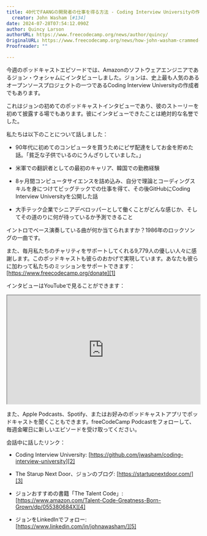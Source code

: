 ```yaml
---
title: 40代でFAANGの開発者の仕事を得る方法 - Coding Interview Universityの作成者ジョン・ウォシャムの場合
  creator: John Washam [#134]
date: 2024-07-28T07:54:12.090Z
author: Quincy Larson
authorURL: https://www.freecodecamp.org/news/author/quincy/
OriginalURL: https://www.freecodecamp.org/news/how-john-washam-crammed-for-8-months-got-a-job-at-amazon-then-taught-1000s-of-other-devs-134/
Proofreader: ""

---
```


今週のポッドキャストエピソードでは、Amazonのソフトウェアエンジニアであるジョン・ウォシャムにインタビューしました。ジョンは、史上最も人気のあるオープンソースプロジェクトの一つであるCoding Interview Universityの作成者でもあります。

<!-- more -->

これはジョンの初めてのポッドキャストインタビューであり、彼のストーリーを初めて披露する場でもあります。彼にインタビューできたことは絶対的な名誉でした。

私たちは以下のことについて話しました：

- 90年代に初めてのコンピュータを買うためにピザ配達をしてお金を貯めた話。「貧乏な子供でいるのにうんざりしていました。」

- 米軍での翻訳者としての最初のキャリア、韓国での勤務経験

- 8ヶ月間コンピュータサイエンスを詰め込み、自分で理論とコーディングスキルを身につけてビッグテックでの仕事を得て、その後GitHubにCoding Interview Universityを公開した話

- 大手テック企業でシニアデベロッパーとして働くことがどんな感じか、そしてその道のりに何が待っているか予測できること

イントロでベース演奏している曲が何か当てられますか？1986年のロックソングの一曲です。

また、毎月私たちのチャリティをサポートしてくれる9,779人の優しい人々に感謝します。このポッドキャストも彼らのおかげで実現しています。あなたも彼らに加わって私たちのミッションをサポートできます： [https://www.freecodecamp.org/donate][1]

インタビューはYouTubeで見ることができます：

<iframe width="560" height="315" src="https://www.youtube.com/embed/B-QBZrkD06U" style="aspect-ratio: 16 / 9; width: 100%; height: auto;" title="YouTube video player" allow="accelerometer; autoplay; clipboard-write; encrypted-media; gyroscope; picture-in-picture; web-share" referrerpolicy="strict-origin-when-cross-origin" allowfullscreen="" loading="lazy"></iframe>

また、Apple Podcasts、Spotify、またはお好みのポッドキャストアプリでポッドキャストを聞くこともできます。freeCodeCamp Podcastをフォローして、毎週金曜日に新しいエピソードを受け取ってください。

会話中に話したリンク：

- Coding Interview University: [https://github.com/jwasham/coding-interview-university][2]
    
- The Starup Next Door、ジョンのブログ: [https://startupnextdoor.com/][3]
    
- ジョンおすすめの書籍「The Talent Code」: [https://www.amazon.com/Talent-Code-Greatness-Born-Grown/dp/055380684X][4]
    
- ジョンをLinkedInでフォロー: [https://www.linkedin.com/in/johnawasham/][5]
    

[1]: https://www.freecodecamp.org/donate
[2]: https://github.com/jwasham/coding-interview-university
[3]: https://startupnextdoor.com/
[4]: https://www.amazon.com/Talent-Code-Greatness-Born-Grown/dp/055380684X
[5]: https://www.linkedin.com/in/johnawasham/

